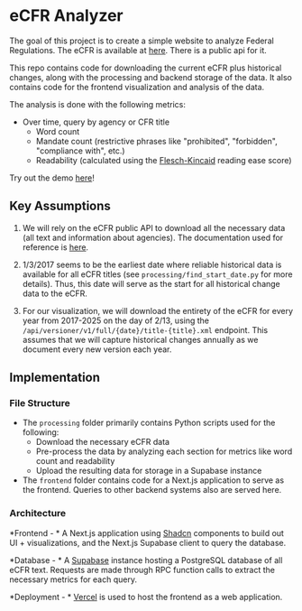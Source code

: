
# eCFR Analyzer

The goal of this project is to create a simple website to analyze Federal Regulations. The eCFR is available at [here](https://www.ecfr.gov/). There is a public api for it.

This repo contains code for downloading the current eCFR plus historical changes, along with the processing and backend storage of the data. It also contains code for the frontend visualization and analysis of the data.

The analysis is done with the following metrics:

- Over time, query by agency or CFR title
	- Word count
	- Mandate count (restrictive phrases like "prohibited", "forbidden", "compliance with", etc.)
	- Readability (calculated using the [Flesch-Kincaid](https://en.wikipedia.org/wiki/Flesch%E2%80%93Kincaid_readability_tests) reading ease score)

Try out the demo [here](https://ecfr-analyzer-one.vercel.app/)!

## Key Assumptions

1. We will rely on the eCFR public API to download all the necessary data (all text and information about agencies). The documentation used for reference is [here](https://www.ecfr.gov/developers/documentation/api/v1#/).

2. 1/3/2017 seems to be the earliest date where reliable historical data is available for all eCFR titles (see `processing/find_start_date.py` for more details). Thus, this date will serve as the start for all historical change data to the eCFR.

3. For our visualization, we will download the entirety of the eCFR for every year from 2017-2025 on the day of 2/13, using the `/api/versioner/v1/full/{date}/title-{title}.xml` endpoint. This assumes that we will capture historical changes annually as we document every new version each year.

## Implementation

### File Structure

- The `processing` folder primarily contains Python scripts used for the following:
	- Download the necessary eCFR data
	- Pre-process the data by analyzing each section for metrics like word count and readability
	- Upload the resulting data for storage in a Supabase instance
- The `frontend` folder contains code for a Next.js application to serve as the frontend. Queries to other backend systems also are served here.

### Architecture

*Frontend - *
A Next.js application using [Shadcn](https://ui.shadcn.com/) components to build out UI + visualizations, and the Next.js Supabase client to query the database. 

*Database - *
A [Supabase](https://supabase.com/) instance hosting a PostgreSQL database of all eCFR text. Requests are made through RPC function calls to extract the necessary metrics for each query.

*Deployment - *
[Vercel](https://vercel.com/) is used to host the frontend as a web application.